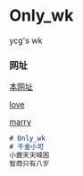 # Only_wk
ycg's wk


### 网址
<!-- [blog](https://yyycggg.github.io/blog/) -->

[本网址](https://yyycggg.github.io/Only_wk/)

[love](https://yyycggg.github.io/Only_wk/love/)

[marry](https://yyycggg.github.io/Only_wk/marry/)

```markdown
# Only_wk
# 千金小可
小鹿天天喊困
智商只有八岁
```
